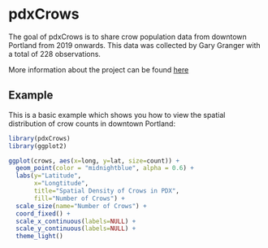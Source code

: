 
# pdxCrows

<!-- badges: start -->
<!-- badges: end -->

The goal of pdxCrows is to share crow population data from downtown Portland from 2019 onwards. This data was collected by Gary Granger with a total of 228 observations. 

More information about the project can be found [here](https://pdxcrowroost.com/)


## Example

This is a basic example which shows you how to view the spatial distribution of crow counts in downtown Portland:

``` r
library(pdxCrows)
library(ggplot2)

ggplot(crows, aes(x=long, y=lat, size=count)) +
  geom_point(color = "midnightblue", alpha = 0.6) + 
  labs(y="Latitude",
       x="Longtitude",
       title="Spatial Density of Crows in PDX",
       fill="Number of Crows") + 
  scale_size(name="Number of Crows") +
  coord_fixed() + 
  scale_x_continuous(labels=NULL) +
  scale_y_continuous(labels=NULL) +
  theme_light() 


```

